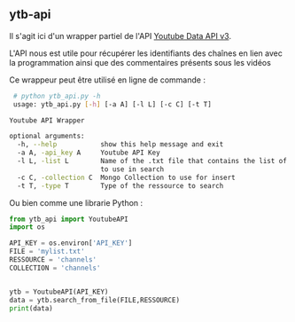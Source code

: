 ## ytb-api

Il s'agit ici d'un wrapper partiel de l'API [Youtube Data  API v3](https://developers.google.com/youtube/v3/docs).

L'API nous est utile pour récupérer les identifiants des chaînes en lien avec la programmation ainsi que des commentaires présents sous les vidéos

Ce wrappeur peut être utilisé en ligne de commande :

```bash
 # python ytb_api.py -h
 usage: ytb_api.py [-h] [-a A] [-l L] [-c C] [-t T]

Youtube API Wrapper

optional arguments:
  -h, --help           show this help message and exit
  -a A, -api_key A     Youtube API Key
  -l L, -list L        Name of the .txt file that contains the list of keyword
                       to use in search
  -c C, -collection C  Mongo Collection to use for insert
  -t T, -type T        Type of the ressource to search
```

Ou bien comme une librarie Python :

```Python
from ytb_api import YoutubeAPI
import os

API_KEY = os.environ['API_KEY']
FILE = 'mylist.txt'
RESSOURCE = 'channels'
COLLECTION = 'channels'


ytb = YoutubeAPI(API_KEY)
data = ytb.search_from_file(FILE,RESSOURCE)
print(data)

```

